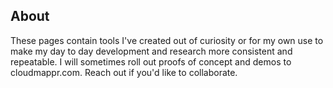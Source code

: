 ## About
These pages contain tools I've created out of curiosity or for my own use to make my day to day development and research more consistent and repeatable.  I will sometimes roll out proofs of concept and demos to cloudmappr.com.  Reach out if you'd like to collaborate.
